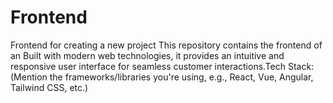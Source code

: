 # Frontend
Frontend for   creating a new project This repository contains the frontend of an Built with modern web technologies, it provides an intuitive and responsive user interface for seamless customer interactions.Tech Stack: (Mention the frameworks/libraries you're using, e.g., React, Vue, Angular, Tailwind CSS, etc.) 
